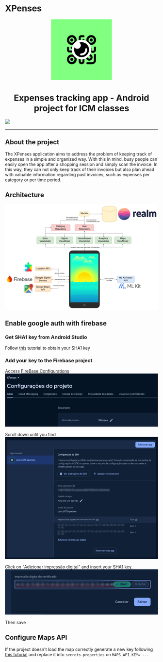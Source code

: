 # XPenses

<p align="center">
  <img src="./XPENSES_ LOGO.png" width="200px" />
  <h1 align="center">Expenses tracking app - Android project for ICM classes</h1>
  <img src="./screens.png"  />
</p>
<hr/>



## About the project

The XPenses application aims to address the problem of keeping track of expenses in a simple and organized way. With this in mind, busy people can easily open the app after a shopping session and simply scan the invoice. In this way, they can not only keep track of their invoices but also plan ahead with valuable information regarding past invoices, such as expenses per category or per time period.

## Architecture

![alt text](<diagram .png>)


## Enable google auth with firebase

### **Get SHA1 key from Android Studio**

Follow [this](https://medium.com/@mr.appbuilder/how-to-get-sha1-key-in-android-studio-current-version-or-newversion-cb90814c14cd) tutorial to obtain your SHA1 key

### **Add your key to the Firebase project**

Access [FireBase Configurations](https://console.firebase.google.com/u/0/project/xpenses-de115/settings/general/android:com.d479.xpenses?hl=pt)
![alt text](image.png)

Scroll down until you find
![alt text](image-1.png)

Click on "Adicionar impressão digital" and insert your SHA1 key.
![alt text](<image (1).png>)

Then save

## Configure Maps API

If the project doesn't load the map correctly generate a new key following [this tutorial](https://developers.google.com/maps/documentation/android-sdk/get-api-key) and replace it into `secrets.properties` on `MAPS_API_KEY= ... `
